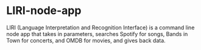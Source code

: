 # LIRI-node-app
LIRI (Language Interpretation and Recognition Interface) is a command line node app that takes in parameters, searches Spotify for songs, Bands in Town for concerts, and OMDB for movies, and gives back data.
